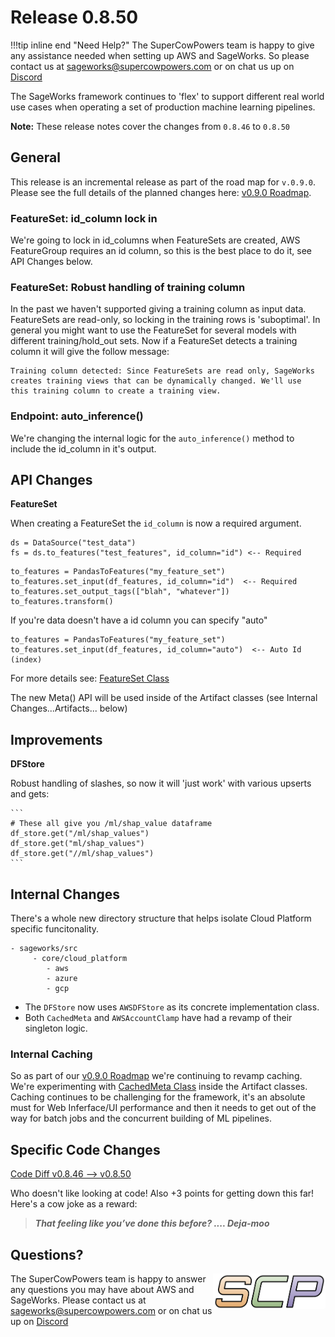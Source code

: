 # Release 0.8.50

!!!tip inline end "Need Help?"
    The SuperCowPowers team is happy to give any assistance needed when setting up AWS and SageWorks. So please contact us at [sageworks@supercowpowers.com](mailto:sageworks@supercowpowers.com) or on chat us up on [Discord](https://discord.gg/WHAJuz8sw8) 

The SageWorks framework continues to 'flex' to support different real world use cases when operating a set of production machine learning pipelines.

**Note:** These release notes cover the changes from `0.8.46` to `0.8.50`


## General
This release is an incremental release as part of the road map for `v.0.9.0`. Please see the full details of the planned changes here: [v0.9.0 Roadmap](../road_maps/0_9_0.md). 

### FeatureSet: id_column lock in
We're going to lock in id_columns when FeatureSets are created, AWS FeatureGroup requires an id column, so this is the best place to do it, see API Changes below.

### FeatureSet: Robust handling of training column
In the past we haven't supported giving a training column as input data. FeatureSets are read-only, so locking in the training rows is 'suboptimal'. In general you might want to use the FeatureSet for several models with different training/hold_out sets. Now if a FeatureSet detects a training column it will give the follow message:

```
Training column detected: Since FeatureSets are read only, SageWorks 
creates training views that can be dynamically changed. We'll use 
this training column to create a training view.
```

### Endpoint: auto_inference()
We're changing the internal logic for the `auto_inference()` method to include the id_column in it's output.

## API Changes
**FeatureSet**

When creating a FeatureSet the `id_column` is now a required argument.

```
ds = DataSource("test_data")
fs = ds.to_features("test_features", id_column="id") <-- Required
```

```
to_features = PandasToFeatures("my_feature_set")
to_features.set_input(df_features, id_column="id")  <-- Required
to_features.set_output_tags(["blah", "whatever"])
to_features.transform()
```
If you're data doesn't have a id column you can specify "auto"

```
to_features = PandasToFeatures("my_feature_set")
to_features.set_input(df_features, id_column="auto")  <-- Auto Id (index)
```

For more details see: [FeatureSet Class](../api_classes/feature_set.md)

The new Meta() API will be used inside of the Artifact classes (see Internal Changes...Artifacts... below)

## Improvements
**DFStore**

Robust handling of slashes, so now it will 'just work' with various upserts and gets:

	```
	# These all give you /ml/shap_value dataframe
	df_store.get("/ml/shap_values")
	df_store.get("ml/shap_values")
	df_store.get("//ml/shap_values")
	```


## Internal Changes
There's a whole new directory structure that helps isolate Cloud Platform specific funcitonality.

```
- sageworks/src
     - core/cloud_platform
        - aws
        - azure
        - gcp
```

- The `DFStore` now uses `AWSDFStore` as its concrete implementation class.
- Both `CachedMeta` and `AWSAccountClamp` have had a revamp of their singleton logic.

### Internal Caching
So as part of our [v0.9.0 Roadmap](../road_maps/0_9_0.md) we're continuing to revamp caching. We're experimenting with [CachedMeta Class](../api_classes/cached_meta.md) inside the Artifact classes. Caching continues to be challenging for the framework, it's an absolute must for Web Inferface/UI performance and then it needs to get out of the way for batch jobs and the concurrent building of ML pipelines.


## Specific Code Changes
 
<a href="https://github.com/supercowpowers/sageworks/compare/v0.8.46...v0.8.50" target="_blank">Code Diff v0.8.46 --> v0.8.50</a> 

Who doesn't like looking at code! Also +3 points for getting down this far! Here's a cow joke as a reward:

> ***That feeling like you’ve done this before?
      .... Deja-moo***

## Questions?
<img align="right" src="../../images/scp.png" width="180">

The SuperCowPowers team is happy to answer any questions you may have about AWS and SageWorks. Please contact us at [sageworks@supercowpowers.com](mailto:sageworks@supercowpowers.com) or on chat us up on [Discord](https://discord.gg/WHAJuz8sw8) 


